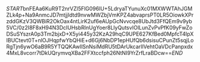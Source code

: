 $START$bnFEAa6KuR9T2nrVZl5FlG096lU+5LdryaTYunuXc01MXWWTAhJGMZLk4p+Na9AnmcJD7mtjjIdtd9nvwMWZbjVmKPZ4abvaprsPT0LR5OiowkXPrzddGKzV3QWBiR2OkOax4ntLirK2uf6eAUpGcNvvcqe8UbJtd3FfQEm9v9yb5VC/0z2I8F8xH94N3DcIUHsbRlnUgYoer8LlyQutsvIOlLunZvPvPfK09yFwZoDSuSYszrA0p3Tm2bjxD+X5yi445y32KzA29hqC9UPE627KfBed0MpfcT4IpXIBUCtevt0T+nlOJHqpfwYbQHiE+d6Gj6NbDP1epHUfQb6dsisuCPunZt5sqjLoRgTjn6ywO6aB9R5YTQQKAwIlSnNsiMdRU5tDArUkcarIlVehtOaVDcPanpxdx4MxL8vcorr7tDkUQrymvqXBa2FFXtccfph26NtNI9YrZrfLraBDcw==$END$